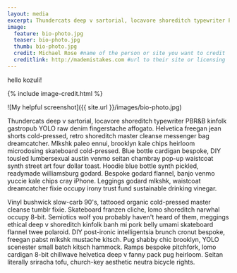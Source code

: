 ```yaml
---
layout: media
excerpt: Thundercats deep v sartorial, locavore shoreditch typewriter PBR&B kinfolk gastropub YOLO raw denim fingerstache affogato. 
image:
  feature: bio-photo.jpg
  teaser: bio-photo.jpg
  thumb: bio-photo.jpg
  credit: Michael Rose #name of the person or site you want to credit
  creditlink: http://mademistakes.com #url to their site or licensing
---
```


<div class="tiles">
hello kozuli!
</div><!-- /.tiles -->

{% include image-credit.html %}

![My helpful screenshot]({{ site.url }}/images/bio-photo.jpg)

Thundercats deep v sartorial, locavore shoreditch typewriter PBR&B kinfolk gastropub YOLO raw denim fingerstache affogato. Helvetica freegan jean shorts cold-pressed, retro shoreditch master cleanse messenger bag dreamcatcher. Mlkshk paleo ennui, brooklyn kale chips heirloom microdosing skateboard cold-pressed. Blue bottle cardigan bespoke, DIY tousled lumbersexual austin venmo seitan chambray pop-up waistcoat synth street art four dollar toast. Hoodie blue bottle synth pickled, readymade williamsburg godard. Bespoke godard flannel, banjo venmo yuccie kale chips cray iPhone. Leggings godard mlkshk, waistcoat dreamcatcher fixie occupy irony trust fund sustainable drinking vinegar.

Vinyl bushwick slow-carb 90's, tattooed organic cold-pressed master cleanse tumblr fixie. Skateboard franzen cliche, lomo shoreditch narwhal occupy 8-bit. Semiotics wolf you probably haven't heard of them, meggings ethical deep v shoreditch kinfolk banh mi pork belly umami skateboard flannel twee polaroid. DIY post-ironic intelligentsia brunch cronut bespoke, freegan pabst mlkshk mustache kitsch. Pug shabby chic brooklyn, YOLO scenester small batch kitsch hammock. Ramps bespoke pitchfork, lomo cardigan 8-bit chillwave helvetica deep v fanny pack pug heirloom. Seitan literally sriracha tofu, church-key aesthetic neutra bicycle rights.

